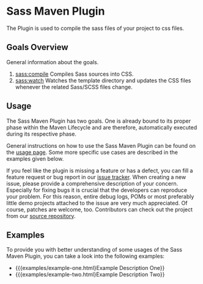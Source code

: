 Sass Maven Plugin
=================

The Plugin is used to compile the sass files of your project to css files.


Goals Overview
--------------

General information about the goals.

1. [sass:compile](plugin-info.html) Compiles Sass sources into CSS.
2. [sass:watch](plugin-info.html) Watches the template directory and updates the CSS files whenever the related Sass/SCSS files change.

Usage
-----

The Sass Maven Plugin has two goals. One is already bound to its proper phase within the Maven Lifecycle
and are therefore, automatically executed during its respective phase.

General instructions on how to use the Sass Maven Plugin can be found on the [usage page](usage.html). Some more
specific use cases are described in the examples given below.

If you feel like the plugin is missing a feature or has a defect, you can fill a feature request or bug report in our
[issue tracker](https://github.com/lruiz/sass-maven-plugin/issues). When creating a new issue, please provide a comprehensive description of your
concern. Especially for fixing bugs it is crucial that the developers can reproduce your problem. For this reason,
entire debug logs, POMs or most preferably little demo projects attached to the issue are very much appreciated.
Of course, patches are welcome, too. Contributors can check out the project from our
[source repository](https://github.com/lruiz/sass-maven-plugin).

Examples
--------

To provide you with better understanding of some usages of the Sass Maven Plugin,
you can take a look into the following examples:

* {{{examples/example-one.html}Example Description One}}
* {{{examples/example-two.html}Example Description Two}}
